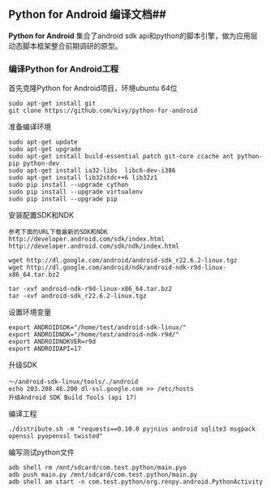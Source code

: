 ## Python for Android 编译文档##

**Python for Android** 集合了android sdk api和python的脚本引擎，做为应用层动态脚本框架整合前期调研的原型。

### 编译Python for Android工程 ###

首先克隆Python for Android项目，环境ubuntu 64位

    sudo apt-get install git
    git clone https://github.com/kivy/python-for-android


准备编译环境

    sudo apt-get update
    sudo apt-get upgrade
    sudo apt-get install build-essential patch git-core ccache ant python-pip python-dev
    sudo apt-get install ia32-libs  libc6-dev-i386
    sudo apt-get install lib32stdc++6 lib32z1
    sudo pip install --upgrade cython
    sudo pip install --upgrade virtualenv
    sudo pip install --upgrade pip
    

安装配置SDK和NDK

    参考下面的URL下载最新的SDK和NDK
    http://developer.android.com/sdk/index.html
    http://developer.android.com/sdk/ndk/index.html
    
    wget http://dl.google.com/android/android-sdk_r22.6.2-linux.tgz
    wget http://dl.google.com/android/ndk/android-ndk-r9d-linux-x86_64.tar.bz2
    
    tar -xvf android-ndk-r9d-linux-x86_64.tar.bz2 
    tar -xvf android-sdk_r22.6.2-linux.tgz 


设置环境变量
    
    export ANDROIDSDK="/home/test/android-sdk-linux/"
    export ANDROIDNDK="/home/test/android-ndk-r9d/"
    export ANDROIDNDKVER=r9d
    export ANDROIDAPI=17
    
升级SDK

    ～/android-sdk-linux/tools/./android
    echo 203.208.46.200 dl-ssl.google.com >> /etc/hosts
    升级Android SDK Build Tools (api 17)

编译工程

    ./distribute.sh -m "requests==0.10.0 pyjnius android sqlite3 msgpack openssl pyopenssl twisted"


编写测试python文件
    
    adb shell rm /mnt/sdcard/com.test.python/main.pyo
    adb push main.py /mnt/sdcard/com.test.python/main.py
    adb shell am start -n com.test.python/org.renpy.android.PythonActivity
    